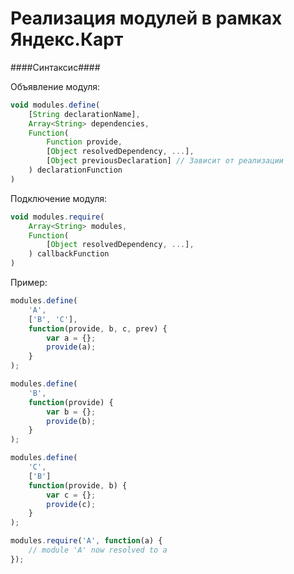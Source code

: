 Реализация модулей в рамках Яндекс.Карт
=======================================

####Синтаксис####

Объявление модуля:
```javascript
void modules.define(
    [String declarationName],
    Array<String> dependencies,
    Function(
        Function provide,
        [Object resolvedDependency, ...],
        [Object previousDeclaration] // Зависит от реализации
    ) declarationFunction
)
```
Подключение модуля:
```javascript
void modules.require(
    Array<String> modules,
    Function(
        [Object resolvedDependency, ...],
    ) callbackFunction
)
```

Пример:

```javascript
modules.define(
    'A', 
    ['B', 'C'], 
    function(provide, b, c, prev) {
        var a = {};
        provide(a);
    }
);

modules.define(
    'B',
    function(provide) {
        var b = {};
        provide(b);
    }
);

modules.define(
    'C',
    ['B']
    function(provide, b) {
        var c = {};
        provide(c);
    }
);

modules.require('A', function(a) {
    // module 'A' now resolved to a
});
```
